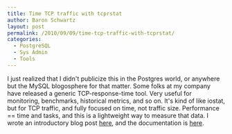 ```yaml
---
title: Time TCP traffic with tcprstat
author: Baron Schwartz
layout: post
permalink: /2010/09/09/time-tcp-traffic-with-tcprstat/
categories:
  - PostgreSQL
  - Sys Admin
  - Tools
---
```

I just realized that I didn't publicize this in the Postgres world, or anywhere but the MySQL blogosphere for that matter. Some folks at my company have released a generic TCP-response-time tool. Very useful for monitoring, benchmarks, historical metrics, and so on. It's kind of like iostat, but for TCP traffic, and fully focused on time, not traffic size. Performance == time and tasks, and this is a lightweight way to measure that data. I wrote an introductory blog post [here][1], and the documentation is [here][2].

 [1]: http://www.mysqlperformanceblog.com/2010/08/31/introducing-tcprstat-a-tcp-response-time-tool/
 [2]: http://www.percona.com/docs/wiki/tcprstat:start
